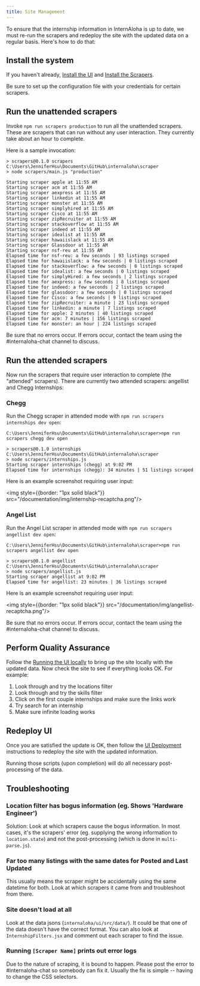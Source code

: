 ```yaml
---
title: Site Management
---
```


To ensure that the internship information in InternAloha is up to date, we must re-run the scrapers and redeploy the site with the updated data on a regular basis. Here's how to do that:

## Install the system

If you haven't already, [Install the UI](./ui/installation) and [Install the Scrapers](./scrapers/installation).

Be sure to set up the configuration file with your credentials for certain scrapers.

## Run the unattended scrapers

Invoke `npm run scrapers production` to run all the unattended scrapers. These are scrapers that can run without any user interaction.  They currently take about an hour to complete.

Here is a sample invocation:

```
> scrapers@0.1.0 scrapers C:\Users\JenniferHsu\Documents\GitHub\internaloha\scraper
> node scrapers/main.js "production"

Starting scraper apple at 11:55 AM
Starting scraper acm at 11:55 AM
Starting scraper aexpress at 11:55 AM
Starting scraper linkedin at 11:55 AM
Starting scraper monster at 11:55 AM
Starting scraper simplyhired at 11:55 AM
Starting scraper Cisco at 11:55 AM
Starting scraper zipRecruiter at 11:55 AM
Starting scraper stackoverflow at 11:55 AM
Starting scraper indeed at 11:55 AM
Starting scraper idealist at 11:55 AM
Starting scraper hawaiislack at 11:55 AM
Starting scraper Glassdoor at 11:55 AM
Starting scraper nsf-reu at 11:55 AM
Elapsed time for nsf-reu: a few seconds | 93 listings scraped
Elapsed time for hawaiislack: a few seconds | 0 listings scraped
Elapsed time for stackoverflow: a few seconds | 6 listings scraped
Elapsed time for idealist: a few seconds | 0 listings scraped
Elapsed time for simplyHired: a few seconds | 2 listings scraped
Elapsed time for aexpress: a few seconds | 8 listings scraped
Elapsed time for indeed: a few seconds | 2 listings scraped
Elapsed time for glassdoor: a few seconds | 0 listings scraped
Elapsed time for Cisco: a few seconds | 9 listings scraped
Elapsed time for zipRecruiter: a minute | 23 listings scraped
Elapsed time for linkedin: a minute | 7 listings scraped
Elapsed time for apple: 2 minutes | 40 listings scraped
Elapsed time for acm: 7 minutes | 156 listings scraped
Elapsed time for monster: an hour | 224 listings scraped
```

Be sure that no errors occur. If errors occur, contact the team using the #internaloha-chat channel to discuss.

## Run the attended scrapers

Now run the scrapers that require user interaction to complete (the "attended" scrapers). There are currently two attended scrapers: angellist and Chegg Internships:

### Chegg

Run the Chegg scraper in attended mode with `npm run scrapers internships dev open`:


```
C:\Users\JenniferHsu\Documents\GitHub\internaloha\scraper>npm run scrapers chegg dev open

> scrapers@0.1.0 internships C:\Users\JenniferHsu\Documents\GitHub\internaloha\scraper
> node scrapers/internships.js
Starting scraper internships (chegg) at 9:02 PM
Elapsed time for internships (chegg): 34 minutes | 51 listings scraped
```

Here is an example screenshot requiring user input:

<img style={{border: "1px solid black"}} src="/documentation/img/internship-recaptcha.png"/>

### Angel List

Run the Angel List scraper in attended mode with `npm run scrapers angellist dev open`:

```
C:\Users\JenniferHsu\Documents\GitHub\internaloha\scraper>npm run scrapers angellist dev open

> scrapers@0.1.0 angellist C:\Users\JenniferHsu\Documents\GitHub\internaloha\scraper
> node scrapers/angellist.js
Starting scraper angellist at 9:02 PM
Elapsed time for angellist: 23 minutes | 36 listings scraped
```

Here is an example screenshot requiring user input:

<img style={{border: "1px solid black"}} src="/documentation/img/angellist-recaptcha.png"/>

Be sure that no errors occur. If errors occur, contact the team using the #internaloha-chat channel to discuss.

## Perform Quality Assurance

Follow the [Running the UI locally](./ui/running.md) to bring up the site locally with the updated data. Now check the site to 
see if everything looks OK. For example:

1. Look through and try the locations filter
2. Look through and try the skills filter
3. Click on the first couple internships and make sure the links work
4. Try search for an internship
5. Make sure infinite loading works

## Redeploy UI

Once you are satisfied the update is OK, then follow the [UI Deployment](./ui/deploying.md) instructions to redeploy 
the site with the updated information.

Running those scripts (upon completion) will do all necessary post-processing of the data.


## Troubleshooting

### Location filter has bogus information (eg. Shows 'Hardware Engineer')

Solution: Look at which scrapers cause the bogus information. In most cases, it's the scrapers' error (eg. supplying the wrong information to `location.state`) and not the post-processing (which is done in `multi-parse.js`).
     
### Far too many listings with the same dates for Posted and Last Updated

This usually means the scraper might be accidentally using the same datetime for both. Look at which scrapers it came from and troubleshoot from there.
    
### Site doesn't load at all

Look at the data jsons (`internaloha/ui/src/data/`). It could be that one of the data doesn't have the correct format.
You can also look at `InternshipFilters.jsx` and comment out each scraper to find the issue.

### Running `[Scraper Name]` prints out error logs

Due to the nature of scraping, it is bound to happen. Please post the error to #internaloha-chat so somebody can fix it. Usually the fix is simple -- having to change the CSS selectors.